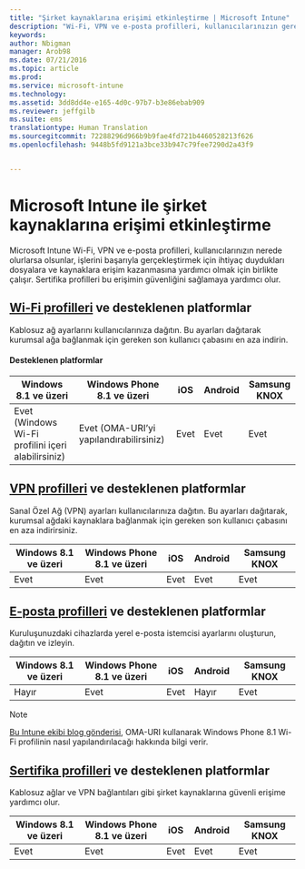 ```yaml
---
title: "Şirket kaynaklarına erişimi etkinleştirme | Microsoft Intune"
description: "Wi-Fi, VPN ve e-posta profilleri, kullanıcılarınızın gereken dosyalara ve kaynaklara erişim kazanmasına yardımcı olmak için birlikte çalışır."
keywords: 
author: Nbigman
manager: Arob98
ms.date: 07/21/2016
ms.topic: article
ms.prod: 
ms.service: microsoft-intune
ms.technology: 
ms.assetid: 3dd8dd4e-e165-4d0c-97b7-b3e86ebab909
ms.reviewer: jeffgilb
ms.suite: ems
translationtype: Human Translation
ms.sourcegitcommit: 72288296d966b9b9fae4fd721b4460528213f626
ms.openlocfilehash: 9448b5fd9121a3bce33b947c79fee7290d2a43f9


---
```


# Microsoft Intune ile şirket kaynaklarına erişimi etkinleştirme
Microsoft Intune Wi-Fi, VPN ve e-posta profilleri, kullanıcılarınızın nerede olurlarsa olsunlar, işlerini başarıyla gerçekleştirmek için ihtiyaç duydukları dosyalara ve kaynaklara erişim kazanmasına yardımcı olmak için birlikte çalışır. Sertifika profilleri bu erişimin güvenliğini sağlamaya yardımcı olur.

## [Wi-Fi profilleri](wi-fi-connections-in-microsoft-intune.md) ve desteklenen platformlar

Kablosuz ağ ayarlarını kullanıcılarınıza dağıtın. Bu ayarları dağıtarak kurumsal ağa bağlanmak için gereken son kullanıcı çabasını en aza indirin.
#### Desteklenen platformlar

|Windows 8.1 ve üzeri|Windows Phone 8.1 ve üzeri|iOS|Android|Samsung KNOX|
|---------------------|---------------------------|---|-------|------------|
|Evet (Windows Wi-Fi profilini içeri alabilirsiniz)|Evet (OMA-URI’yi yapılandırabilirsiniz) |Evet|Evet|Evet|

## [VPN profilleri](vpn-connections-in-microsoft-intune.md) ve desteklenen platformlar
Sanal Özel Ağ (VPN) ayarları kullanıcılarınıza dağıtın. Bu ayarları dağıtarak, kurumsal ağdaki kaynaklara bağlanmak için gereken son kullanıcı çabasını en aza indirirsiniz.

|Windows 8.1 ve üzeri|Windows Phone 8.1 ve üzeri|iOS|Android|Samsung KNOX|
|---------------------|---------------------------|---|-------|------------|
|Evet|Evet|Evet|Evet|Evet|

## [E-posta profilleri](configure-access-to-corporate-email-using-email-profiles-with-microsoft-intune.md) ve desteklenen platformlar
Kuruluşunuzdaki cihazlarda yerel e-posta istemcisi ayarlarını oluşturun, dağıtın ve izleyin.

|Windows 8.1 ve üzeri|Windows Phone 8.1 ve üzeri|iOS|Android|Samsung KNOX|
|---------------------|---------------------------|---|-------|------------|
|Hayır|Evet|Evet|Hayır|Evet|
> [!NOTE]
> [Bu Intune ekibi blog gönderisi](https://blogs.technet.microsoft.com/enterprisemobility/2015/02/19/using-oma-uri-to-create-custom-wi-fi-profiles-for-windows-phone-8-1/), OMA-URI kullanarak Windows Phone 8.1 Wi-Fi profilinin nasıl yapılandırılacağı hakkında bilgi verir.

## [Sertifika profilleri](secure-resource-access-with-certificate-profiles.md) ve desteklenen platformlar
Kablosuz ağlar ve VPN bağlantıları gibi şirket kaynaklarına güvenli erişime yardımcı olur.

|Windows 8.1 ve üzeri|Windows Phone 8.1 ve üzeri|iOS|Android|Samsung KNOX|
|---------------------|---------------------------|---|-------|------------|
|Evet|Evet|Evet|Evet|Evet|



<!--HONumber=Jul16_HO3-->


